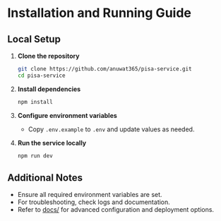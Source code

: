 # Installation and Running Guide

## Local Setup

1. **Clone the repository**
    ```bash
    git clone https://github.com/anuwat365/pisa-service.git
    cd pisa-service
    ```

2. **Install dependencies**
    ```bash
    npm install
    ```

3. **Configure environment variables**
    - Copy `.env.example` to `.env` and update values as needed.

4. **Run the service locally**
    ```bash
    npm run dev
    ```

## Additional Notes

- Ensure all required environment variables are set.
- For troubleshooting, check logs and documentation.
- Refer to [docs/](docs/) for advanced configuration and deployment options.